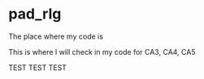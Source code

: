 # pad_rlg
The place where my code is

This is where I will check in my code for CA3, CA4, CA5

TEST TEST TEST